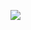 <a href="https://hits.seeyoufarm.com"><img src="https://hits.seeyoufarm.com/api/count/incr/badge.svg?url=https%3A%2F%2Fgithub.com%2Fsmilestogo%2Fhit-counter&count_bg=%23C83D96&title_bg=%23081E33&icon=&icon_color=%236DD39A&title=hits&edge_flat=false"/></a>
